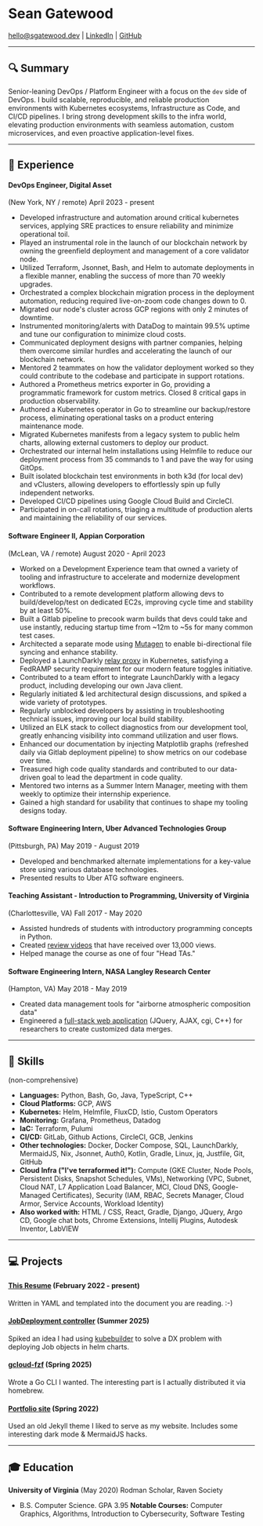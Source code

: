 # Sean Gatewood

hello@sgatewood.dev |
[LinkedIn](https://linkedin.com/in/sean-t-gatewood) |
[GitHub](https://github.com/sgatewood)

---

## 🔍 Summary

Senior-leaning DevOps / Platform Engineer with a focus on the <code>dev</code> side of DevOps. I build scalable, reproducible, and reliable production environments with Kubernetes ecosystems, Infrastructure as Code, and CI/CD pipelines. I bring strong development skills to the infra world, elevating production environments with seamless automation, custom microservices, and even proactive application-level fixes.

---

## 💼 Experience

#### **DevOps Engineer**, Digital Asset
(New York, NY / remote) April 2023 - present
- Developed infrastructure and automation around critical kubernetes services, applying SRE practices to ensure reliability and minimize operational toil.
- Played an instrumental role in the launch of our blockchain network by owning the greenfield deployment and management of a core validator node.
- Utilized Terraform, Jsonnet, Bash, and Helm to automate deployments in a flexible manner, enabling the success of more than 70 weekly upgrades.
- Orchestrated a complex blockchain migration process in the deployment automation, reducing required live-on-zoom code changes down to 0.
- Migrated our node's cluster across GCP regions with only 2 minutes of downtime.
- Instrumented monitoring/alerts with DataDog to maintain 99.5% uptime and tune our configuration to minimize cloud costs.
- Communicated deployment designs with partner companies, helping them overcome similar hurdles and accelerating the launch of our blockchain network.
- Mentored 2 teammates on how the validator deployment worked so they could contribute to the codebase and participate in support rotations.
- Authored a Prometheus metrics exporter in Go, providing a programmatic framework for custom metrics. Closed 8 critical gaps in production observability.
- Authored a Kubernetes operator in Go to streamline our backup/restore process, eliminating operational tasks on a product entering maintenance mode.
- Migrated Kubernetes manifests from a legacy system to public helm charts, allowing external customers to deploy our product.
- Orchestrated our internal helm installations using Helmfile to reduce our deployment process from 35 commands to 1 and pave the way for using GitOps.
- Built isolated blockchain test environments in both k3d (for local dev) and vClusters, allowing developers to effortlessly spin up fully independent networks.
- Developed CI/CD pipelines using Google Cloud Build and CircleCI.
- Participated in on-call rotations, triaging a multitude of production alerts and maintaining the reliability of our services.

#### **Software Engineer II**, Appian Corporation
(McLean, VA / remote) August 2020 - April 2023
- Worked on a Development Experience team that owned a variety of tooling and infrastructure to accelerate and modernize development workflows.
- Contributed to a remote development platform allowing devs to build/develop/test on dedicated EC2s, improving cycle time and stability by at least 50%.
- Built a Gitlab pipeline to precook warm builds that devs could take and use instantly, reducing startup time from ~12m to ~5s for many common test cases.
- Architected a separate mode using <a href="https://mutagen.io/documentation/synchronization/">Mutagen</a> to enable bi-directional file syncing and enhance stability.
- Deployed a LaunchDarkly <a href="https://launchdarkly.com/docs/sdk/relay-proxy">relay proxy</a> in Kubernetes, satisfying a FedRAMP security requirement for our modern feature toggles initiative.
- Contributed to a team effort to integrate LaunchDarkly with a legacy product, including developing our own Java client.
- Regularly initiated & led architectural design discussions, and spiked a wide variety of prototypes.
- Regularly unblocked developers by assisting in troubleshooting technical issues, improving our local build stability.
- Utilized an ELK stack to collect diagnostics from our development tool, greatly enhancing visibility into command utilization and user flows.
- Enhanced our documentation by injecting Matplotlib graphs (refreshed daily via Gitlab deployment pipeline) to show metrics on our codebase over time.
- Treasured high code quality standards and contributed to our data-driven goal to lead the department in code quality.
- Mentored two interns as a Summer Intern Manager, meeting with them weekly to optimize their internship experience.
- Gained a high standard for usability that continues to shape my tooling designs today.

#### **Software Engineering Intern**, Uber Advanced Technologies Group
(Pittsburgh, PA) May 2019 - August 2019
- Developed and benchmarked alternate implementations for a key-value store using various database technologies.
- Presented results to Uber ATG software engineers.

#### **Teaching Assistant - Introduction to Programming**, University of Virginia
(Charlottesville, VA) Fall 2017 - May 2020
- Assisted hundreds of students with introductory programming concepts in Python.
- Created <a href="https://www.youtube.com/playlist?list=PLeih3T8PoRaYXpRwCVUmCEQqzZ51qyAmD">review videos</a> that have received over 13,000 views.
- Helped manage the course as one of four "Head TAs."

#### **Software Engineering Intern**, NASA Langley Research Center
(Hampton, VA) May 2018 - May 2019
- Created data management tools for "airborne atmospheric composition data"
- Engineered a <a href="https://www-air.larc.nasa.gov/cgi-bin/Driver.cgi?platform=KORUSAQ/DC8_AIRCRAFT">full-stack web application</a> (JQuery, AJAX, cgi, C++) for researchers to create customized data merges.


---

## 💪 Skills
(non-comprehensive)

- **Languages:** Python, Bash, Go, Java, TypeScript, C++
- **Cloud Platforms:** GCP, AWS
- **Kubernetes:** Helm, Helmfile, FluxCD, Istio, Custom Operators
- **Monitoring:** Grafana, Prometheus, Datadog
- **IaC:** Terraform, Pulumi
- **CI/CD:** GitLab, Github Actions, CircleCI, GCB, Jenkins
- **Other technologies:** Docker, Docker Compose, SQL, LaunchDarkly, MermaidJS, Nix, Jsonnet, Auth0, Kotlin, Gradle, Linux, jq, Justfile, Git, GitHub
- **Cloud Infra ("I've terraformed it!"):** Compute (GKE Cluster, Node Pools, Persistent Disks, Snapshot Schedules, VMs), Networking (VPC, Subnet, Cloud NAT, L7 Application Load Balancer, MCI, Cloud DNS, Google-Managed Certificates), Security (IAM, RBAC, Secrets Manager, Cloud Armor, Service Accounts, Workload Identity)
- **Also worked with:** HTML / CSS, React, Gradle, Django, JQuery, Argo CD, Google chat bots, Chrome Extensions, Intellij Plugins, Autodesk Inventor, LabVIEW

---

## 💻 Projects

#### **[This Resume](https://github.com/sgatewood/resume)** (February 2022 - present)

Written in YAML and templated into the document you are reading. :-)


#### **[JobDeployment controller](https://github.com/sgatewood/job-deployment)** (Summer 2025)

Spiked an idea I had using <a href="https://book.kubebuilder.io/">kubebuilder</a> to solve a DX problem with deploying Job objects in helm charts.


#### **[gcloud-fzf](https://github.com/sgatewood/gcloud-fzf)** (Spring 2025)

Wrote a Go CLI I wanted. The interesting part is I actually distributed it via homebrew.


#### **[Portfolio site](https://sgatewood.github.io)** (Spring 2022)

Used an old Jekyll theme I liked to serve as my website. Includes some interesting dark mode & MermaidJS hacks.



---

## 🎓 Education
**University of Virginia** (May 2020) Rodman Scholar, Raven Society
- B.S. Computer Science. GPA 3.95
**Notable Courses:** Computer Graphics, Algorithms, Introduction to Cybersecurity, Software Testing
